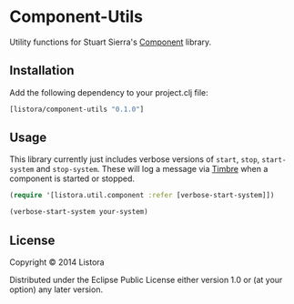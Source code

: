 # Component-Utils

Utility functions for Stuart Sierra's [Component][] library.

[Component]: https://github.com/stuartsierra/component

## Installation

Add the following dependency to your project.clj file:

```clojure
[listora/component-utils "0.1.0"]
```

## Usage

This library currently just includes verbose versions of `start`,
`stop`, `start-system` and `stop-system`. These will log a message via
[Timbre][] when a component is started or stopped.

```clojure
(require '[listora.util.component :refer [verbose-start-system]])

(verbose-start-system your-system)
```

[Timbre]: https://github.com/ptaoussanis/timbre

## License

Copyright © 2014 Listora

Distributed under the Eclipse Public License either version 1.0 or (at
your option) any later version.
